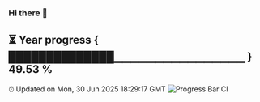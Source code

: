 ### Hi there 👋
⏳ Year progress { ██████████████▁▁▁▁▁▁▁▁▁▁▁▁▁▁▁▁ } 49.53 %
---
⏰ Updated on Mon, 30 Jun 2025 18:29:17 GMT
![Progress Bar CI](https://github.com/liununu/liununu/workflows/Progress%20Bar%20CI/badge.svg)
